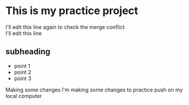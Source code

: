 # This is my practice project 

I'll edit this line again to check the merge conflict <br/>
I'll edit this line

## subheading
* point 1
* point 2
* point 3

Making some changes 
I'm making some changes to practice push on my local computer